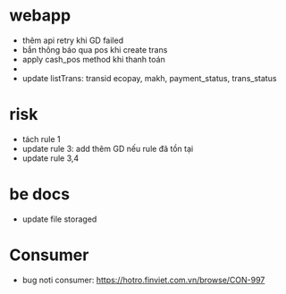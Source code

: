 
#  webapp
- thêm api retry khi GD failed
- bắn thông báo qua pos khi create trans
- apply cash_pos method khi thanh toán
- 
- update listTrans: transid ecopay, makh, payment_status, trans_status 
# risk
- tách rule 1
- update rule 3: add thêm GD nếu rule đã tồn tại
- update rule 3,4 


# be docs
- update file storaged


# Consumer

- bug noti consumer: https://hotro.finviet.com.vn/browse/CON-997










